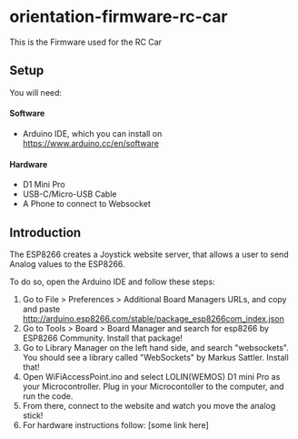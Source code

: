 # orientation-firmware-rc-car
This is the Firmware used for the RC Car

## Setup
You will need:
#### Software
- Arduino IDE, which you can install on https://www.arduino.cc/en/software 
#### Hardware
- D1 Mini Pro 
- USB-C/Micro-USB Cable
- A Phone to connect to Websocket

## Introduction
The ESP8266 creates a Joystick website server, that allows a user to send Analog values to the ESP8266.

To do so, open the Arduino IDE and follow these steps:
1. Go to File > Preferences > Additional Board Managers URLs, and copy and paste http://arduino.esp8266.com/stable/package_esp8266com_index.json
2. Go to Tools > Board > Board Manager and search for esp8266 by ESP8266 Community. Install that package!
3. Go to Library Manager on the left hand side, and search "websockets". You should see a library called "WebSockets" by Markus Sattler. Install that!
4. Open WiFiAccessPoint.ino and select LOLIN(WEMOS) D1 mini Pro as your Microcontroller. Plug in your Microcontoller to the computer, and run the code. 
5. From there, connect to the website and watch you move the analog stick!
6. For hardware instructions follow: [some link here]
